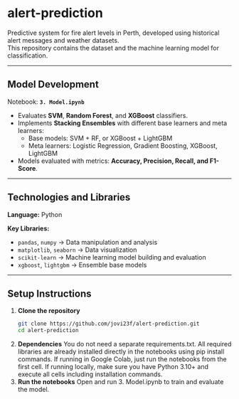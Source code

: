 # alert-prediction
Predictive system for fire alert levels in Perth, developed using historical alert messages and weather datasets.  
This repository contains the dataset and the machine learning model for classification.

---

## Model Development
Notebook: **`3. Model.ipynb`**  
- Evaluates **SVM**, **Random Forest**, and **XGBoost** classifiers.  
- Implements **Stacking Ensembles** with different base learners and meta learners:  
  - Base models: SVM + RF, or XGBoost + LightGBM  
  - Meta learners: Logistic Regression, Gradient Boosting, XGBoost, LightGBM  
- Models evaluated with metrics: **Accuracy, Precision, Recall, and F1-Score**.  

---

## Technologies and Libraries

**Language:** Python  

**Key Libraries:**
- `pandas`, `numpy` → Data manipulation and analysis  
- `matplotlib`, `seaborn` → Data visualization  
- `scikit-learn` → Machine learning model building and evaluation  
- `xgboost`, `lightgbm` → Ensemble base models  
---

## Setup Instructions

1. **Clone the repository**
   ```bash
   git clone https://github.com/jovi23f/alert-prediction.git
   cd alert-prediction
2. **Dependencies**
   You do not need a separate requirements.txt. All required libraries are already installed directly in the notebooks using pip install commands.
   If running in Google Colab, just run the notebooks from the first cell.
   If running locally, make sure you have Python 3.10+ and execute all cells including installation commands.
3. **Run the notebooks**
   Open and run 3. Model.ipynb to train and evaluate the model.

